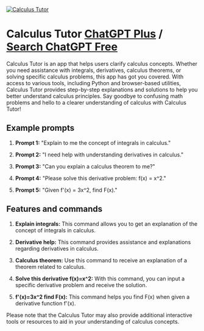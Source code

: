 
[![Calculus Tutor](https://files.oaiusercontent.com/file-m7pRHVh4eVICVNarqLqxg4G4?se=2123-10-17T02%3A16%3A19Z&sp=r&sv=2021-08-06&sr=b&rscc=max-age%3D31536000%2C%20immutable&rscd=attachment%3B%20filename%3DDALL%25C2%25B7E%2520Owl%2520Icon%2520%25281%2529..png&sig=smNFL9bXHkSoLSVs%2B1CADWznlKqbvhwK8TB2g2DzpIk%3D)](https://chat.openai.com/g/g-NDdEOmOZ5-calculus-tutor)

# Calculus Tutor [ChatGPT Plus](https://chat.openai.com/g/g-NDdEOmOZ5-calculus-tutor) / [Search ChatGPT Free](https://gptcall.net/index.html#/?search=Calculus%20Tutor)

Calculus Tutor is an app that helps users clarify calculus concepts. Whether you need assistance with integrals, derivatives, calculus theorems, or solving specific calculus problems, this app has got you covered. With access to various tools, including Python and browser-based utilities, Calculus Tutor provides step-by-step explanations and solutions to help you better understand calculus principles. Say goodbye to confusing math problems and hello to a clearer understanding of calculus with Calculus Tutor!

## Example prompts

1. **Prompt 1:** "Explain to me the concept of integrals in calculus."

2. **Prompt 2:** "I need help with understanding derivatives in calculus."

3. **Prompt 3:** "Can you explain a calculus theorem to me?"

4. **Prompt 4:** "Please solve this derivative problem: f(x) = x^2."

5. **Prompt 5:** "Given f'(x) = 3x^2, find F(x)."

## Features and commands

1. **Explain integrals:** This command allows you to get an explanation of the concept of integrals in calculus.

2. **Derivative help:** This command provides assistance and explanations regarding derivatives in calculus.

3. **Calculus theorem:** Use this command to receive an explanation of a theorem related to calculus.

4. **Solve this derivative f(x)=x^2:** With this command, you can input a specific derivative problem and receive the solution.

5. **f'(x)=3x^2 find F(x):** This command helps you find F(x) when given a derivative function f'(x).

Please note that the Calculus Tutor may also provide additional interactive tools or resources to aid in your understanding of calculus concepts.


